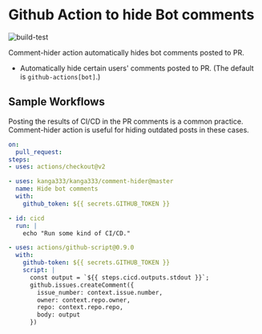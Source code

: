 # Github Action to hide Bot comments

![build-test](https://github.com/kanga333/comment-hider/workflows/build-test/badge.svg)

Comment-hider action automatically hides bot comments posted to PR.

- Automatically hide certain users' comments posted to PR. (The default is `github-actions[bot]`.)

## Sample Workflows

Posting the results of CI/CD in the PR comments is a common practice. Comment-hider action is useful for hiding outdated posts in these cases.

```yaml
on:
  pull_request:
steps:
- uses: actions/checkout@v2

- uses: kanga333/kanga333/comment-hider@master
  name: Hide bot comments
  with: 
    github_token: ${{ secrets.GITHUB_TOKEN }}

- id: cicd
  run: |
    echo "Run some kind of CI/CD."

- uses: actions/github-script@0.9.0
  with:
    github-token: ${{ secrets.GITHUB_TOKEN }}
    script: |
      const output = `${{ steps.cicd.outputs.stdout }}`;
      github.issues.createComment({
        issue_number: context.issue.number,
        owner: context.repo.owner,
        repo: context.repo.repo,
        body: output
      })
```
